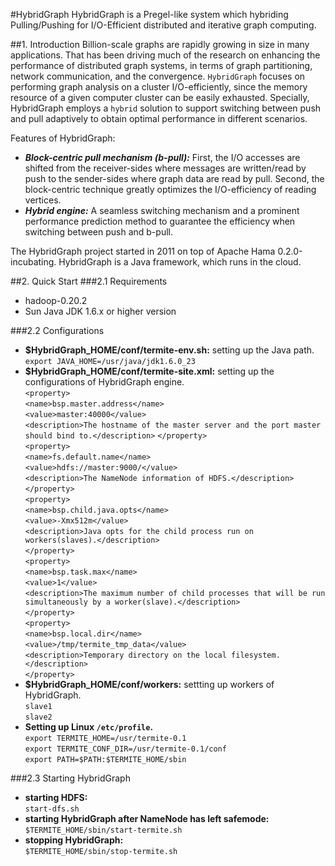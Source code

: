 #HybridGraph
HybridGraph is a Pregel-like system which hybriding Pulling/Pushing for I/O-Efficient distributed and iterative graph computing.

##1. Introduction
Billion-scale graphs are rapidly growing in size in many applications. That has been driving much of the research on enhancing the performance of distributed graph systems, in terms of graph partitioning, network communication, and the convergence. `HybridGraph` focuses on performing graph analysis on a cluster I/O-efficiently, since the memory resource of a given computer cluster can be easily exhausted. 
Specially, HybridGraph employs a `hybrid` solution to support switching between push and pull adaptively to obtain optimal performance in different scenarios. 

Features of HybridGraph:
* ___Block-centric pull mechanism (b-pull):___ First, the I/O accesses are shifted from the receiver-sides where messages are written/read by push to the sender-sides where graph data are read by pull. Second, the block-centric technique greatly optimizes the I/O-efficiency of reading vertices.
* ___Hybrid engine:___ A seamless switching mechanism and a prominent performance prediction method to guarantee the efficiency when switching between push and b-pull.

The HybridGraph project started in 2011 on top of Apache Hama 0.2.0-incubating. HybridGraph is a Java framework, which runs in the cloud.

##2. Quick Start
###2.1 Requirements
* hadoop-0.20.2
* Sun Java JDK 1.6.x or higher version

###2.2 Configurations
* __$HybridGraph_HOME/conf/termite-env.sh:__ setting up the Java path.  
`export JAVA_HOME=/usr/java/jdk1.6.0_23`  
* __$HybridGraph_HOME/conf/termite-site.xml:__ setting up the configurations of HybridGraph engine.  
  `<property>`  
  `<name>bsp.master.address</name>`  
  `<value>master:40000</value>`  
  `<description>The hostname of the master server and the port master should bind to.</description>`
  `</property>`  
	`<property>`  
	`<name>fs.default.name</name>`  
	`<value>hdfs://master:9000/</value>`  
  ``<description>The NameNode information of HDFS.</description>``  
	`</property>`  
	`<property>`  
	`<name>bsp.child.java.opts</name>`  
	`<value>-Xmx512m</value>`  
  `<description>Java opts for the child process run on workers(slaves).</description>`  
	`</property>`  
	`<property>`  
	`<name>bsp.task.max</name>`  
	`<value>1</value>`  
  ``<description>The maximum number of child processes that will be run simultaneously by a worker(slave).</description>``  
	`</property>`  
	`<property>`  
	`<name>bsp.local.dir</name>`  
	`<value>/tmp/termite_tmp_data</value>`  
  ``<description>Temporary directory on the local filesystem.</description>``  
	`</property>`  
* __$HybridGraph_HOME/conf/workers:__ settting up workers of HybridGraph.  
`slave1`  
`slave2`  
* __Setting up Linux `/etc/profile`.__  
`export TERMITE_HOME=/usr/termite-0.1`  
`export TERMITE_CONF_DIR=/usr/termite-0.1/conf`  
`export PATH=$PATH:$TERMITE_HOME/sbin`  

###2.3 Starting HybridGraph  
* __starting HDFS:__  
`start-dfs.sh`  
* __starting HybridGraph after NameNode has left safemode:__  
`$TERMITE_HOME/sbin/start-termite.sh`  
* __stopping HybridGraph:__  
`$TERMITE_HOME/sbin/stop-termite.sh`  

